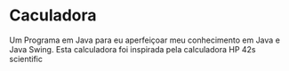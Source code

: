 # Caculadora
Um Programa em Java para eu aperfeiçoar meu conhecimento em Java e Java Swing.
Esta calculadora foi inspirada pela calculadora HP 42s scientific
